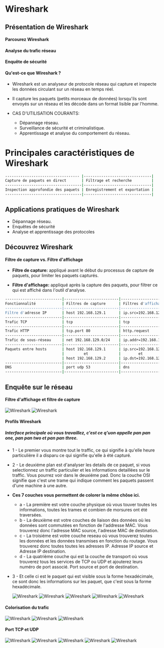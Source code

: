 # Wireshark

## Présentation de Wireshark

#### Parcourez Wireshark

#### Analyse du trafic réseau

#### Enquête de sécurité

#### Qu'est-ce que Wireshark ?

- Wireshark est un analyseur de protocole réseau qui capture et inspecte les données circulant sur un réseau en temps réel.

- Il capture les paquets (petits morceaux de données) lorsqu'ils sont envoyés sur un réseau et les décode dans un format lisible par l'homme.

- CAS D'UTILISATION COURANTS:
  - Dépannage réseau.
  - Surveillance de sécurité et criminalistique.
  - Apprentissage et analyse du comportement du réseau.

# Principales caractéristiques de Wireshark

```sh
---------------------------------- |-------------------------------|
Capture de paquets en direct       | Filtrage et recherche         |
-----------------------------------|-------------------------------|
Inspection approfondie des paquets | Enregistrement et exportation |
-----------------------------------|-------------------------------|
```

## Applications pratiques de Wireshark

- Dépannage réseau.
- Enquêtes de sécurité
- Analyse et apprentissage des protocoles

## Découvrez Wireshark

#### Filtre de capture vs. Filtre d'affichage

- **Filtre de capture:** appliqué avant le début du processus de capture de paquets, pour limiter les paquets capturés.

- **Filtre d'affichage:** appliqué après la capture des paquets, pour filtrer ce qui est affiché dans l'outil d'analyse.

```sh
--------------------------|-------------------------|---------------------------|
Fonctionnalité            | Filtres de capture      | Filtres d'affichage     --|
--------------------------|-------------------------|---------------------------|
Filtre d'adresse IP       | host 192.168.129.1      | ip.src=192.168.129.1    --|
--------------------------|-------------------------|---------------------------|
Trafic TCP                | tcp                     | tcp                     --|
--------------------------|-------------------------|---------------------------|
Trafic HTTP               | tcp.port 80             | http.request            --|
--------------------------|-------------------------|---------------------------|
Trafic de sous-réseau     | net 192.168.129.0/24    | ip.addr=192.168.129.0/24  |
--------------------------|-------------------------|---------------------------|
Paquets entre hosts       | host 192.168.129.1      | ip.src=192.168.129.1      |
                          |         et              |        et                 |
                          | host 192.168.129.2      | ip.dst=192.168.129.2      |
--------------------------|-------------------------|---------------------------|
DNS                       | port udp 53             | dns                       |
--------------------------|-------------------------|---------------------------|
```

## Enquête sur le réseau

#### Filtre d'affichage et filtre de capture

![Wireshark](/Network-Investigation/assets/0.png)
![Wireshark](/Network-Investigation/assets/00.png)

#### Profils Wireshark

##### Interface principale où vous travaillez, c'est ce q'uon appelle pan pan one, pan pan two et pan pan three.

- 1 - Le premier vous montre tout le traffic, ce qui signifie à qu'elle heure particulière il a disparu ce qui signifie qu'elle à été capturé.
- 2 - Le deuxiéme plan est d'analyser les details de ce paquet, si vous selectionnez un traffic particulier et les informations detaillées sur le traffic. Vous pourrez voir dans le deuxiéme pad. Donc la couche OSI signifie que c'est une trame qui indique comment les paquets passent d'une machine à une autre.

- **Ces 7 couches vous permettent de colorer la même chôse ici.**

  - a - La première est votre couche physique où vous touver toutes les informations, toutes les trames et combien de morsures ont été traversées.
  - b - La deuxième est votre couches de liaison des données où les données sont commutées en fonction de l'addresse MAC. Vous trouverez donc l'adresse MAC source, l'adresse MAC de destination.
  - c - La troisiéme est votre couche reseau où vous trouverez toutes les données et les données transmises en fonction du routage. Vous trouverez donc toutes toutes les adresses IP. Adresse IP source et Adresse IP destination.
  - d - La quatrième couche qui est la couche de transport où vous trouverez tous les services de TCP ou UDP et ajouterez leurs numéro de port associé. Port source et port de destination.

- 3 - Et celle ci est le paquet qui est visible sous la forme hexadécimale, ce sont donc les informations sur les paquet, que c'est sous la forme hexadécimale.

  ![Wireshark](/Network-Investigation/assets/01.png)
  ![Wireshark](/Network-Investigation/assets/02.png)
  ![Wireshark](/Network-Investigation/assets/03.png)
  ![Wireshark](/Network-Investigation/assets/04.png)
  ![Wireshark](/Network-Investigation/assets/05.png)

#### Colorisation du trafic

![Wireshark](/Network-Investigation/assets/06.png)
![Wireshark](/Network-Investigation/assets/07.png)
![Wireshark](/Network-Investigation/assets/08.png)

#### Port TCP et UDP

![Wireshark](/Network-Investigation/assets/10.png)
![Wireshark](/Network-Investigation/assets/11.png)
![Wireshark](/Network-Investigation/assets/12.png)
![Wireshark](/Network-Investigation/assets/13.png)
![Wireshark](/Network-Investigation/assets/14.png)
